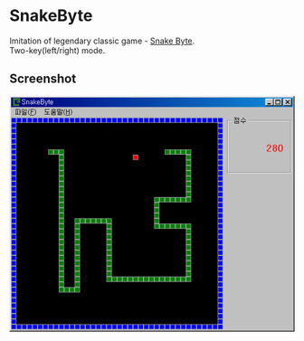 # SnakeByte
Imitation of legendary classic game - [Snake Byte](https://en.wikipedia.org/wiki/Snake_Byte).<br>
Two-key(left/right) mode.

## Screenshot
![SnakeByte](snakebyte.png)
